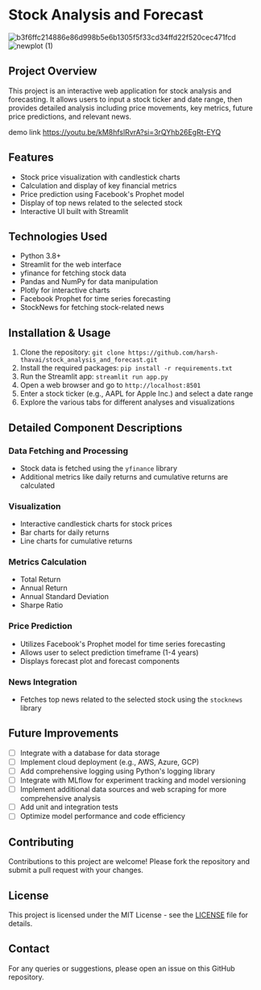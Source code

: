 # Stock Analysis and Forecast
![b3f6ffc214886e86d998b5e6b1305f5f33cd34ffd22f520cec471fcd](https://github.com/harsh-thavai/stock_analysis_and_forecast/assets/114677475/cd44aa6c-b51e-4db6-9b8f-4342027260da)
![newplot (1)](https://github.com/harsh-thavai/stock_analysis_and_forecast/assets/114677475/d9285254-3435-4fe5-9c7d-d9d485d36ac5)


## Project Overview
This project is an interactive web application for stock analysis and forecasting. It allows users to input a stock ticker and date range, then provides detailed analysis including price movements, key metrics, future price predictions, and relevant news.

demo link https://youtu.be/kM8hfslRvrA?si=3rQYhb26EgRt-EYQ

## Features
- Stock price visualization with candlestick charts
- Calculation and display of key financial metrics
- Price prediction using Facebook's Prophet model
- Display of top news related to the selected stock
- Interactive UI built with Streamlit

## Technologies Used
- Python 3.8+
- Streamlit for the web interface
- yfinance for fetching stock data
- Pandas and NumPy for data manipulation
- Plotly for interactive charts
- Facebook Prophet for time series forecasting
- StockNews for fetching stock-related news

## Installation & Usage

1. Clone the repository:
```git clone https://github.com/harsh-thavai/stock_analysis_and_forecast.git```
2. Install the required packages:
```pip install -r requirements.txt```
3. Run the Streamlit app:
```streamlit run app.py```
4. Open a web browser and go to
```http://localhost:8501```
5. Enter a stock ticker (e.g., AAPL for Apple Inc.) and select a date range
6. Explore the various tabs for different analyses and visualizations

## Detailed Component Descriptions

### Data Fetching and Processing
- Stock data is fetched using the `yfinance` library
- Additional metrics like daily returns and cumulative returns are calculated

### Visualization
- Interactive candlestick charts for stock prices
- Bar charts for daily returns
- Line charts for cumulative returns

### Metrics Calculation
- Total Return
- Annual Return
- Annual Standard Deviation
- Sharpe Ratio

### Price Prediction
- Utilizes Facebook's Prophet model for time series forecasting
- Allows user to select prediction timeframe (1-4 years)
- Displays forecast plot and forecast components

### News Integration
- Fetches top news related to the selected stock using the `stocknews` library

## Future Improvements

- [ ] Integrate with a database for data storage
- [ ] Implement cloud deployment (e.g., AWS, Azure, GCP)
- [ ] Add comprehensive logging using Python's logging library
- [ ] Integrate with MLflow for experiment tracking and model versioning
- [ ] Implement additional data sources and web scraping for more comprehensive analysis
- [ ] Add unit and integration tests
- [ ] Optimize model performance and code efficiency

## Contributing
Contributions to this project are welcome! Please fork the repository and submit a pull request with your changes.

## License
This project is licensed under the MIT License - see the [LICENSE](LICENSE) file for details.

## Contact
For any queries or suggestions, please open an issue on this GitHub repository.
   
